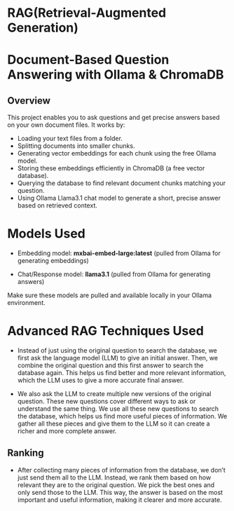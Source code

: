 # RAG(Retrieval-Augmented Generation)


# Document-Based Question Answering with Ollama & ChromaDB
## Overview
This project enables you to ask questions and get precise answers based on your own document files. It works by:

- Loading your text files from a folder.
- Splitting documents into smaller chunks.
- Generating vector embeddings for each chunk using the free Ollama model.
- Storing these embeddings efficiently in ChromaDB (a free vector database).
- Querying the database to find relevant document chunks matching your question.
- Using Ollama Llama3.1 chat model to generate a short, precise answer based on retrieved context.

# Models Used
- Embedding model: __mxbai-embed-large:latest__ (pulled from Ollama for generating embeddings)

- Chat/Response model: __llama3.1__ (pulled from Ollama for generating answers)

Make sure these models are pulled and available locally in your Ollama environment.

# Advanced RAG Techniques Used
- Instead of just using the original question to search the database, we first ask the language model (LLM) to give an initial answer. Then, we combine the original question and this first answer to search the database again. This helps us find better and more relevant information, which the LLM uses to give a more accurate final answer.

- We also ask the LLM to create multiple new versions of the original question. These new questions cover different ways to ask or understand the same thing. We use all these new questions to search the database, which helps us find more useful pieces of information. We gather all these pieces and give them to the LLM so it can create a richer and more complete answer.

## Ranking
- After collecting many pieces of information from the database, we don’t just send them all to the LLM. Instead, we rank them based on how relevant they are to the original question. We pick the best ones and only send those to the LLM. This way, the answer is based on the most important and useful information, making it clearer and more accurate.


